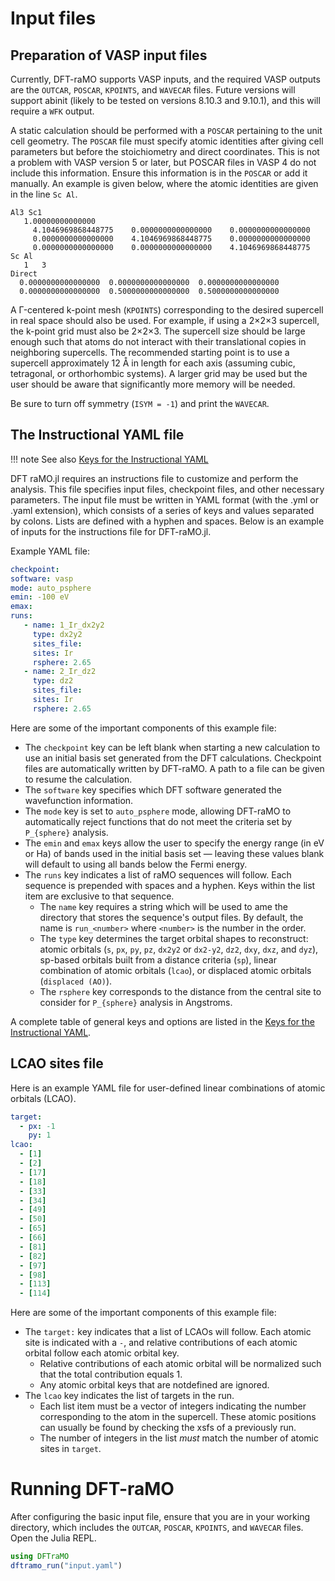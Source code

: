 # Input files

## Preparation of VASP input files
Currently, DFT-raMO supports VASP inputs, and the required VASP outputs are the `OUTCAR`, `POSCAR`,
`KPOINTS`, and `WAVECAR` files. Future versions will support abinit (likely to be tested on versions
8.10.3 and 9.10.1), and this will require a `WFK` output.

A static calculation should be performed with a `POSCAR` pertaining to the unit cell geometry. The `POSCAR` file must specify atomic identities after giving cell parameters but before the stoichiometry and direct coordinates. This is not a problem with VASP version 5 or later, but POSCAR files in VASP 4 do not include this information. Ensure this information is in the `POSCAR` or add it manually. An example is given below, where the atomic identities are given in the line `Sc Al`.
```
Al3 Sc1                                 
   1.00000000000000     
     4.1046969868448775    0.0000000000000000    0.0000000000000000
     0.0000000000000000    4.1046969868448775    0.0000000000000000
     0.0000000000000000    0.0000000000000000    4.1046969868448775
Sc Al
   1   3
Direct
  0.0000000000000000  0.0000000000000000  0.0000000000000000
  0.0000000000000000  0.5000000000000000  0.5000000000000000
```

A Γ-centered k-point mesh (`KPOINTS`) corresponding to the desired supercell in real space should also be used. For example, if using a 2×2×3 supercell, the k-point grid must also be 2×2×3. The supercell size should be large enough such that atoms do not interact with their translational copies in neighboring supercells. The recommended starting point is to use a supercell approximately 12 Å in length for each axis (assuming cubic, tetragonal, or orthorhombic systems). A larger grid may be used but the user should be aware that significantly more memory will be needed.

Be sure to turn off symmetry (`ISYM = -1`) and print the `WAVECAR`.


## The Instructional YAML file

!!! note
    See also [Keys for the Instructional YAML](in-yaml-keys.md)

DFT raMO.jl requires an instructions file to customize and perform the analysis. This file specifies input files, checkpoint files, and other necessary parameters. The input file must be written in YAML format (with the .yml or .yaml extension), which consists of a series of keys and values separated by colons. Lists are defined with a hyphen and spaces. Below is an example of inputs for the instructions file for DFT-raMO.jl.

Example YAML file:
```yaml
checkpoint:
software: vasp
mode: auto_psphere
emin: -100 eV
emax:
runs:
   - name: 1_Ir_dx2y2
     type: dx2y2
     sites_file: 
     sites: Ir
     rsphere: 2.65
   - name: 2_Ir_dz2
     type: dz2
     sites_file: 
     sites: Ir
     rsphere: 2.65
```

Here are some of the important components of this example file:
  - The `checkpoint` key can be left blank when starting a new calculation to use an initial basis set generated from the DFT calculations. Checkpoint files are automatically written by DFT-raMO. A path to a file can be given to resume the calculation. 
  - The `software` key specifies which DFT software generated the wavefunction information.
  - The `mode` key is set to `auto_psphere` mode, allowing DFT-raMO to automatically reject functions that do not meet the criteria set by ``P_{sphere}`` analysis.
  - The `emin` and `emax` keys allow the user to specify the energy range (in eV or Ha) of bands used in the initial basis set — leaving these values blank will default to using all bands below the Fermi energy.
  - The `runs` key indicates a list of raMO sequences will follow. Each sequence is prepended with spaces and a hyphen. Keys within the list item are exclusive to that sequence.
      + The `name` key requires a string which will be used to ame the directory that stores the sequence's output files. By default, the name is `run_<number>` where `<number>` is the number in the order.
      + The `type` key determines the target orbital shapes to reconstruct: atomic orbitals (`s`, `px`, `py`, `pz`, `dx2y2` or `dx2-y2`, `dz2`, `dxy`, `dxz`, and `dyz`), sp-based orbitals built from a distance criteria (`sp`), linear combination of atomic orbitals (`lcao`), or displaced atomic orbitals (`displaced (AO)`).
      + The `rsphere` key corresponds to the distance from the central site to consider for ``P_{sphere}`` analysis in Angstroms.

A complete table of general keys and options are listed in the [Keys for the Instructional YAML](in-yaml-keys.md).

## LCAO sites file
Here is an example YAML file for user-defined linear combinations of atomic orbitals (LCAO).

```yaml
target:
  - px: -1
    py: 1
lcao:
  - [1]
  - [2]
  - [17]
  - [18]
  - [33]
  - [34]
  - [49]
  - [50]
  - [65]
  - [66]
  - [81]
  - [82]
  - [97]
  - [98]
  - [113]
  - [114]
```

Here are some of the important components of this example file:
  - The `target:` key indicates that a list of LCAOs will follow. Each atomic site is indicated with
    a `-`, and relative contributions of each atomic orbital follow each atomic orbital key.
      + Relative contributions of each atomic orbital will be normalized such that the total
        contribution equals 1.
      + Any atomic orbital keys that are notdefined are ignored.
  - The `lcao` key indicates the list of targets in the run.
      + Each list item must be a vector of integers indicating the number corresponding to the atom
        in the supercell. These atomic positions can usually be found by checking the xsfs of a
        previously run.
      + The number of integers in the list *must* match the number of atomic sites in `target`.

# Running DFT-raMO
After configuring the basic input file, ensure that you are in your working directory, which includes
the `OUTCAR`, `POSCAR`, `KPOINTS`, and `WAVECAR` files. Open the Julia REPL.
```julia
using DFTraMO
dftramo_run("input.yaml")
```
